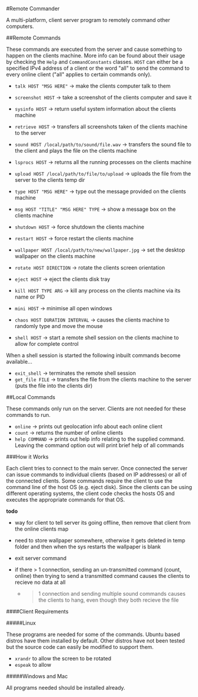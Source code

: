 #Remote Commander

A multi-platform, client server program to remotely command other computers.

##Remote Commands

These commands are executed from the server and cause something to happen on the clients machine. More info can be found about their
usage by checking the `Help` and `CommandConstants` classes. `HOST` can either be a specified IPv4 address of a client or the word "all" to 
send the command to every online client ("all" applies to certain commands only).

- `talk HOST "MSG HERE"` -> make the clients computer talk to them 
- `screenshot HOST` -> take a screenshot of the clients computer and save it
- `sysinfo HOST` -> return useful system information about the clients machine
- `retrieve HOST` -> transfers all screenshots taken of the clients machine to the server
- `sound HOST /local/path/to/sound/file.wav` -> transfers the sound file to the client and plays the file on the clients machine
- `lsprocs HOST` -> returns all the running processes on the clients machine
- `upload HOST /local/path/to/file/to/upload` -> uploads the file from the server to the clients temp dir
- `type HOST "MSG HERE"` -> type out the message provided on the clients machine
- `msg HOST "TITLE" "MSG HERE" TYPE` -> show a message box on the clients machine
- `shutdown HOST` -> force shutdown the clients machine
- `restart HOST` -> force restart the clients machine
- `wallpaper HOST /local/path/to/new/wallpaper.jpg` -> set the desktop wallpaper on the clients machine
- `rotate HOST DIRECTION` -> rotate the clients screen orientation
- `eject HOST` -> eject the clients disk tray
- `kill HOST TYPE ARG` -> kill any process on the clients machine via its name or PID
- `mini HOST` -> minimise all open windows
- `chaos HOST DURATION INTERVAL` -> causes the clients machine to randomly type and move the mouse

- `shell HOST` -> start a remote shell session on the clients machine to allow for complete control

When a shell session is started the following inbuilt commands become available...
- `exit_shell` -> terminates the remote shell session
- `get_file FILE` -> transfers the file from the clients machine to the server (puts the file into the clients dir)

##Local Commands

These commands only run on the server. Clients are not needed for these commands to run.

- `online` -> prints out geolocation info about each online client
- `count` -> returns the number of online clients
- `help COMMAND` -> prints out help info relating to the supplied command. Leaving the command option out will print brief help of all commands


###How it Works

Each client tries to connect to the main server. Once connected the server can issue commands to individual clients 
(based on IP addresses) or all of the connected clients. Some commands require the client to use the command line of the 
host OS (e.g. eject disk). Since the clients can be using different operating systems, the
client code checks the hosts OS and executes the appropriate commands for that OS.

**todo**
- way for client to tell server its going offline, then remove that client from the online clients map
- need to store wallpaper somewhere, otherwise it gets deleted in temp folder and then when the sys restarts the wallpaper is blank
- exit server command

- if there > 1 connection, sending an un-transmitted command (count, online) then trying to send a transmitted command causes the clients to recieve no data at all
  - > 1 connection and sending multiple sound commands causes the clients to hang, even though they both recieve the file
  
####Client Requirements

#####Linux

These programs are needed for some of the commands. Ubuntu based distros have them installed by default. Other distros
have not been tested but the source code can easily be modified to support them.

- `xrandr` to allow the screen to be rotated
- `espeak` to allow 

#####Windows and Mac

All programs needed should be installed already.